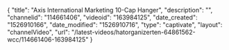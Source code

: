 {
    "title": "Axis International Marketing 10-Cap Hanger",
    "description": "",
    "channelid": "114661406",
    "videoid": "163984125",
    "date_created": "1526910166",
    "date_modified": "1526910716",
    "type": "captivate",
    "layout": "channelVideo",
    "url": "\/latest-videos\/hatorganizerten-64861562-wcc\/114661406-163984125"
}